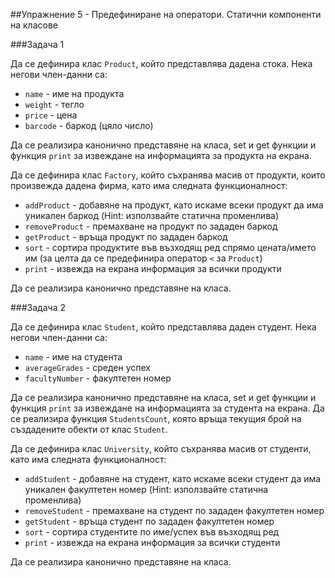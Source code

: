 ##Упражнение 5 - Предефиниране на оператори. Статични компоненти на класове

###Задача 1

Да се дефинира клас ```Product```, който представлява дадена стока. Нека негови член-данни са:

* ```name``` - име на продукта
* ```weight``` - тегло
* ```price``` - цена
* ```barcode``` - баркод (цяло число)

Да се реализира канонично представяне на класа, set и get функции и функция ```print``` за извеждане на информацията за продукта на екрана.

Да се дефинира клас ```Factory```, който съхранява масив от продукти, които произвежда дадена фирма, като има следната функционалност:

* ```addProduct``` - добавяне на продукт, като искаме всеки продукт да има уникален баркод (Hint: използвайте статична променлива)
* ```removeProduct``` - премахване на продукт по зададен баркод
* ```getProduct``` - връща продукт по зададен баркод
* ```sort``` - сортира продуктите във възходящ ред спрямо цената/името им (за целта да се предефинира оператор ```<``` за ```Product```)
* ```print``` - извежда на екрана информация за всички продукти

Да се реализира канонично представяне на класа.

###Задача 2

Да се дефинира клас ```Student```, който представлява даден студент. Нека негови член-данни са:

* ```name``` - име на студента
* ```averageGrades``` - среден успех
* ```facultyNumber``` - факултетен номер

Да се реализира канонично представяне на класа, set и get функции и функция ```print``` за извеждане на информацията за студента на екрана.
Да се реализира функция ```StudentsCount```, която връща текущия брой на създадените обекти от клас ```Student```.

Да се дефинира клас ```University```, който съхранява масив от студенти, като има следната функционалност:

* ```addStudent``` - добавяне на студент, като искаме всеки студент да има уникален факултетен номер (Hint: използвайте статична променлива)
* ```removeStudent``` - премахване на студент по зададен факултетен номер
* ```getStudent``` - връща студент по зададен факултетен номер
* ```sort``` - сортира студентите по име/успех във възходящ ред
* ```print``` - извежда на екрана информация за всички студенти

Да се реализира канонично представяне на класа.
